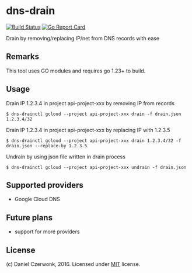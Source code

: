 # dns-drain 
[![Build Status](https://travis-ci.org/czerwonk/dns-drain.svg)](https://travis-ci.org/czerwonk/dns-drain)
[![Go Report Card](https://goreportcard.com/badge/github.com/czerwonk/dns-drain)](https://goreportcard.com/report/github.com/czerwonk/dns-drain)

Drain by removing/replacing IP/net from DNS records with ease

## Remarks
This tool uses GO modules and requires go 1.23+ to build.

## Usage

Drain IP 1.2.3.4 in project api-project-xxx by removing IP from records
```
$ dns-drainctl gcloud --project api-project-xxx drain -f drain.json 1.2.3.4/32
```

Drain IP 1.2.3.4 in project api-project-xxx by replacing IP with 1.2.3.5
```
$ dns-drainctl gcloud --project api-project-xxx drain 1.2.3.4/32 -f drain.json --replace-by 1.2.3.5
```

Undrain by using json file written in drain process
```
$ dns-drainctl gcloud --project api-project-xxx undrain -f drain.json
```

## Supported providers
* Google Cloud DNS

## Future plans
* support for more providers

## License
(c) Daniel Czerwonk, 2016. Licensed under [MIT](LICENSE) license.
